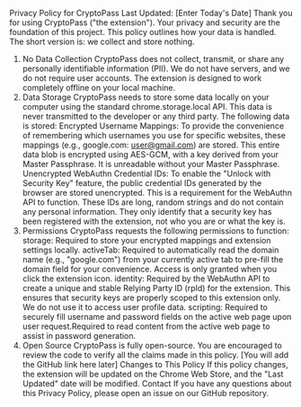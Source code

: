 Privacy Policy for CryptoPass
Last Updated: [Enter Today's Date]
Thank you for using CryptoPass ("the extension"). Your privacy and security are the foundation of this project. This policy outlines how your data is handled. The short version is: we collect and store nothing.
1. No Data Collection
CryptoPass does not collect, transmit, or share any personally identifiable information (PII). We do not have servers, and we do not require user accounts. The extension is designed to work completely offline on your local machine.
2. Data Storage
CryptoPass needs to store some data locally on your computer using the standard chrome.storage.local API. This data is never transmitted to the developer or any third party. The following data is stored:
Encrypted Username Mappings: To provide the convenience of remembering which usernames you use for specific websites, these mappings (e.g., google.com: user@gmail.com) are stored. This entire data blob is encrypted using AES-GCM, with a key derived from your Master Passphrase. It is unreadable without your Master Passphrase.
Unencrypted WebAuthn Credential IDs: To enable the "Unlock with Security Key" feature, the public credential IDs generated by the browser are stored unencrypted. This is a requirement for the WebAuthn API to function. These IDs are long, random strings and do not contain any personal information. They only identify that a security key has been registered with the extension, not who you are or what the key is.
3. Permissions
CryptoPass requests the following permissions to function:
storage: Required to store your encrypted mappings and extension settings locally.
activeTab: Required to automatically read the domain name (e.g., "google.com") from your currently active tab to pre-fill the domain field for your convenience. Access is only granted when you click the extension icon.
identity: Required by the WebAuthn API to create a unique and stable Relying Party ID (rpId) for the extension. This ensures that security keys are properly scoped to this extension only. We do not use it to access user profile data.
scripting: Required to securely fill username and password fields on the active web page upon user request.Required to read content from the active web page to assist in password generation.
4. Open Source
CryptoPass is fully open-source. You are encouraged to review the code to verify all the claims made in this policy. [You will add the GitHub link here later]
Changes to This Policy
If this policy changes, the extension will be updated on the Chrome Web Store, and the "Last Updated" date will be modified.
Contact
If you have any questions about this Privacy Policy, please open an issue on our GitHub repository.

